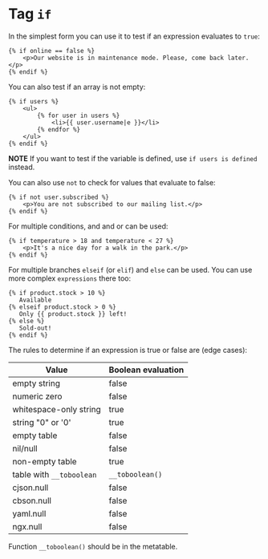 Tag `if`
=======

In the simplest form you can use it to test if an expression evaluates to `true`:

```twig
{% if online == false %}
    <p>Our website is in maintenance mode. Please, come back later.</p>
{% endif %}
```

You can also test if an array is not empty:

```twig
{% if users %}
    <ul>
        {% for user in users %}
            <li>{{ user.username|e }}</li>
        {% endfor %}
    </ul>
{% endif %}
```

**NOTE** If you want to test if the variable is defined, use `if users is defined` instead.

You can also use `not` to check for values that evaluate to false:

```twig
{% if not user.subscribed %}
    <p>You are not subscribed to our mailing list.</p>
{% endif %}
```

For multiple conditions, and and or can be used:

```twig
{% if temperature > 18 and temperature < 27 %}
    <p>It's a nice day for a walk in the park.</p>
{% endif %}
```

For multiple branches `elseif` (or `elif`) and `else` can be used. You can use more complex `expressions` there too:

```twig
{% if product.stock > 10 %}
   Available
{% elseif product.stock > 0 %}
   Only {{ product.stock }} left!
{% else %}
   Sold-out!
{% endif %}
```

The rules to determine if an expression is true or false are (edge cases):

| Value                    | Boolean evaluation |
|--------------------------|--------------------|
| empty string             | false              |
| numeric zero             | false              |
| whitespace-only string   | true               |
| string "0" or '0'        | true               |
| empty table              | false              |
| nil/null                 | false              |
| non-empty table          | true               |
| table with `__toboolean` | `__toboolean()`    |
| cjson.null               | false              |
| cbson.null               | false              |
| yaml.null                | false              |
| ngx.null                 | false              |

Function `__toboolean()` should be in the metatable. 